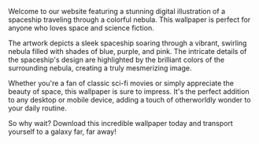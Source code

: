 <!--
Write me content for website with wallpaper "A digital illustration of a spaceship traveling through a colorful nebula."
-->

<!--font:Poppins-->

Welcome to our website featuring a stunning digital illustration of a spaceship traveling through a colorful nebula. This wallpaper is perfect for anyone who loves space and science fiction.

The artwork depicts a sleek spaceship soaring through a vibrant, swirling nebula filled with shades of blue, purple, and pink. The intricate details of the spaceship's design are highlighted by the brilliant colors of the surrounding nebula, creating a truly mesmerizing image.

Whether you're a fan of classic sci-fi movies or simply appreciate the beauty of space, this wallpaper is sure to impress. It's the perfect addition to any desktop or mobile device, adding a touch of otherworldly wonder to your daily routine.

So why wait? Download this incredible wallpaper today and transport yourself to a galaxy far, far away!
